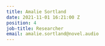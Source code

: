 ```yaml
---
title: Amalie Sortland
date: 2021-11-01 16:21:00 Z
position: 4
job-title: Researcher
email: amalie.sortland@novel.audio
---
```


